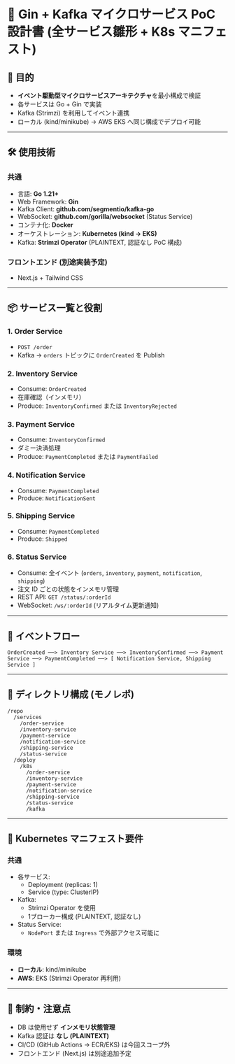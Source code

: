 # 🚀 Gin + Kafka マイクロサービス PoC 設計書 (全サービス雛形 + K8s マニフェスト)

## 🎯 目的

- **イベント駆動型マイクロサービスアーキテクチャ**を最小構成で検証
- 各サービスは Go + Gin で実装
- Kafka (Strimzi) を利用してイベント連携
- ローカル (kind/minikube) → AWS EKS へ同じ構成でデプロイ可能

---

## 🛠️ 使用技術

### 共通

- 言語: **Go 1.21+**
- Web Framework: **Gin**
- Kafka Client: **github.com/segmentio/kafka-go**
- WebSocket: **github.com/gorilla/websocket** (Status Service)
- コンテナ化: **Docker**
- オーケストレーション: **Kubernetes (kind → EKS)**
- Kafka: **Strimzi Operator** (PLAINTEXT, 認証なし PoC 構成)

### フロントエンド (別途実装予定)

- Next.js + Tailwind CSS

---

## 📦 サービス一覧と役割

### 1. Order Service

- `POST /order`
- Kafka → `orders` トピックに `OrderCreated` を Publish

### 2. Inventory Service

- Consume: `OrderCreated`
- 在庫確認（インメモリ）
- Produce: `InventoryConfirmed` または `InventoryRejected`

### 3. Payment Service

- Consume: `InventoryConfirmed`
- ダミー決済処理
- Produce: `PaymentCompleted` または `PaymentFailed`

### 4. Notification Service

- Consume: `PaymentCompleted`
- Produce: `NotificationSent`

### 5. Shipping Service

- Consume: `PaymentCompleted`
- Produce: `Shipped`

### 6. Status Service

- Consume: 全イベント (`orders`, `inventory`, `payment`, `notification`, `shipping`)
- 注文 ID ごとの状態をインメモリ管理
- REST API: `GET /status/:orderId`
- WebSocket: `/ws/:orderId` (リアルタイム更新通知)

---

## 🔗 イベントフロー

```
OrderCreated ──> Inventory Service ──> InventoryConfirmed ──> Payment Service ──> PaymentCompleted ──> [ Notification Service, Shipping Service ]

```

---

## 📂 ディレクトリ構成 (モノレポ)

```
/repo
  /services
    /order-service
    /inventory-service
    /payment-service
    /notification-service
    /shipping-service
    /status-service
  /deploy
    /k8s
      /order-service
      /inventory-service
      /payment-service
      /notification-service
      /shipping-service
      /status-service
      /kafka

```

---

## 🚢 Kubernetes マニフェスト要件

### 共通

- 各サービス:
    - Deployment (replicas: 1)
    - Service (type: ClusterIP)
- Kafka:
    - Strimzi Operator を使用
    - 1ブローカー構成 (PLAINTEXT, 認証なし)
- Status Service:
    - `NodePort` または `Ingress` で外部アクセス可能に

### 環境

- **ローカル**: kind/minikube
- **AWS**: EKS (Strimzi Operator 再利用)

---

## 📝 制約・注意点

- DB は使用せず **インメモリ状態管理**
- Kafka 認証は **なし (PLAINTEXT)**
- CI/CD (GitHub Actions → ECR/EKS) は今回スコープ外
- フロントエンド (Next.js) は別途追加予定